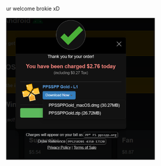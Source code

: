 ur welcome brokie xD<br><br>
<img src="https://raw.githubusercontent.com/vlain1337/ppssppgold/refs/heads/main/Screenshot%20(770).png?raw=true" alt="alt text" width="400"/>
